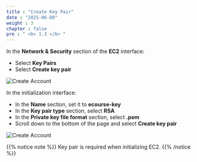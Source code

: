 ```yaml
---
title : "Create Key Pair"
date : "2025-06-08"
weight : 3
chapter : false
pre : " <b> 1.3 </b> "
---
```


In the **Network & Security** section of the **EC2** interface:
- Select **Key Pairs**
- Select **Create key pair**

![Create Account](/NestJS-AWS-workshop/images/1/KP.png)

In the initialization interface:
- In the **Name** section, set it to **ecourse-key**
- In the **Key pair type** section, select **RSA**
- In the **Private key file format** section, select **.pem**
- Scroll down to the bottom of the page and select **Create key pair**

![Create Account](/NestJS-AWS-workshop/images/1/KP1.png)

{{% notice note %}}
Key pair is required when initializing EC2.
{{% /notice %}}
